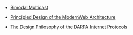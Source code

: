 * [Bimodal Multicast](http://www.csl.mtu.edu/cs6461/www/Reading/Birman99.pdf)  



* [Principled Design of the ModernWeb Architecture](https://www.ics.uci.edu/~fielding/pubs/webarch_icse2000.pdf)



* [The Design Philosophy of the DARPA Internet Protocols](ccr.sigcomm.org/archive/1995/jan95/ccr-9501-clark.pdf)



